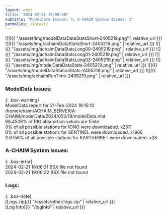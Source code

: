 ```yaml
---
layout: post
title: "2024-02-21 19:00:00"
subtitle: "ModelData Issues: 4; A-CHAIM System Issues: 2"
permalink: /latest/
---
```


![]({{ "/assets/img/modelDataDataStatsShort-2405219.png" | relative_url }})
![]({{ "/assets/img/achaimDataStatsShort-2405219.png" | relative_url }})
![]({{ "/assets/img/achaimDataStatsLong00-2405219.png" | relative_url }})
![]({{ "/assets/img/achaimDataStatsLong01-2405219.png" | relative_url }})
![]({{ "/assets/img/achaimDataStatsLong02-2405219.png" | relative_url }})
![]({{ "/assets/img/modelDataDataStats-2405219.png" | relative_url }})
![]({{ "/assets/img/modelDataStationStats-2405219.png" | relative_url }})
![]({{ "/assets/img/achaimRunTime-2405219.png" | relative_url }})


### ModelData Issues:  
  
{: .box-warning}  
 ModelData report for 21-Feb-2024 19:15:10   
 /home/chaim/ACHAIM_SERVER/A-CHAIM/modelData/2024/052/19/modelData.mat   
 68.4506% of RIO absoprtion values are finite   
 0% of all possible stations for IONO were downloaded. x2511   
 0% of all possible stations for SENTINEL were downloaded. x1966   
 2.6756% of all possible stations for KARTVERKET were downloaded. x28   
  
### A-CHAIM System Issues:  
  
{: .box-error}  
2024-02-21 18:06:31 BSX file not found  
2024-02-21 19:06:32 BSX file not found  

### Logs:  
  
{: .box-note}  
[Logs.zip]({{ "/assets/other/logs.zip" | relative_url }})  
[Log Info]({{ "/logInfo" | relative_url }})  
